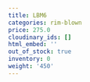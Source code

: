 ```yaml
---
title: LBM6
categories: rim-blown
price: 275.0
cloudinary_ids: []
html_embed: ''
out_of_stock: true
inventory: 0
weight: '450'
---
```


